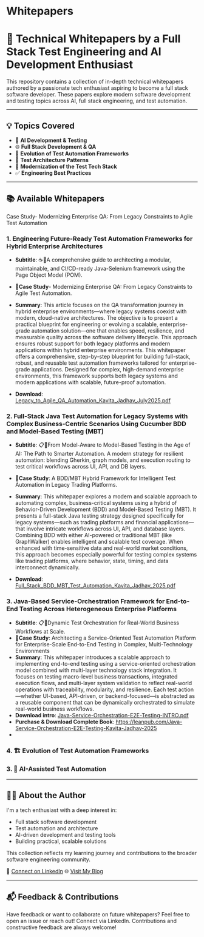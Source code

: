# Whitepapers
# 📄 Technical Whitepapers by a Full Stack Test Engineering and AI Development Enthusiast

This repository contains a collection of in-depth technical whitepapers authored by a passionate tech enthusiast aspiring to become a full stack software developer. These papers explore modern software development and testing topics across AI, full stack engineering, and test automation.

---

## 💡 Topics Covered

- 🤖 **AI Development & Testing**
- 🌐 **Full Stack Development & QA**
- 🔁 **Evolution of Test Automation Frameworks**
- 🧱 **Test Architecture Patterns**
- 🧰 **Modernization of the Test Tech Stack**
- ✅ **Engineering Best Practices**

---

## 📚 Available Whitepapers




Case Study- Modernizing Enterprise QA: From Legacy Constraints to Agile Test Automation



### 1. Engineering Future-Ready Test Automation Frameworks for Hybrid Enterprise Architectures
- **Subtitle**: ☕📘A comprehensive guide to architecting a modular, maintainable, and CI/CD-ready Java-Selenium framework using the Page Object Model (POM). 
- **📘Case Study**- Modernizing Enterprise QA: From Legacy Constraints to Agile Test Automation.
- **Summary**: This article focuses on the QA transformation journey in hybrid enterprise environments—where legacy systems coexist with modern, cloud-native architectures. The objective is to present a practical blueprint for engineering or evolving a scalable, enterprise-grade automation solution—one that enables speed, resilience, and measurable quality across the software delivery lifecycle. This approach ensures robust support for both legacy platforms and modern applications within hybrid enterprise environments. This whitepaper offers a comprehensive, step-by-step blueprint for building full-stack, robust, and reusable test automation frameworks tailored for enterprise-grade applications. Designed for complex, high-demand enterprise environments, this framework supports both legacy systems and modern applications with scalable, future-proof automation. 

- **Download**: [Legacy_to_Agile_QA_Automation_Kavita_Jadhav_July2025.pdf](https://github.com/K11-Software-Solutions/whitepapers/blob/main/Legacy_to_Agile_QA_Automation_Kavita_Jadhav_July2025.pdf)

### 2. Full-Stack Java Test Automation for Legacy Systems with Complex Business-Centric Scenarios Using Cucumber BDD and Model-Based Testing (MBT)
- **Subtitle**:  📋🔄From Model-Aware to Model-Based Testing in the Age of AI: The Path to Smarter Automation. A modern strategy for resilient automation: blending Gherkin, graph models, and execution routing to test critical workflows across UI, API, and DB layers.
- **📘Case Study**: A BDD/MBT Hybrid Framework for Intelligent Test Automation in Legacy Trading Platforms.
- **Summary**: This whitepaper explores a modern and scalable approach to automating complex, business-critical systems using a hybrid of Behavior-Driven Development (BDD) and Model-Based Testing (MBT). It presents a full-stack Java testing strategy designed specifically for legacy systems—such as trading platforms and financial applications—that involve intricate workflows across UI, API, and database layers. Combining BDD with either AI-powered or traditional MBT (like GraphWalker) enables intelligent and scalable test coverage. When enhanced with time-sensitive data and real-world market conditions, this approach becomes especially powerful for testing complex systems like trading platforms, where behavior, state, timing, and data interconnect dynamically.

- **Download**: [Full_Stack_BDD_MBT_Test_Automation_Kavita_Jadhav_2025.pdf](https://github.com/K11-Software-Solutions/whitepapers/blob/main/Full_Stack_BDD_MBT_Test_Automation_Kavita_Jadhav_2025.pdf)

### 3. Java-Based Service-Orchestration Framework for End-to-End Testing Across Heterogeneous Enterprise Platforms
- **Subtitle**:  📋🔄Dynamic Test Orchestration for Real-World Business Workflows at Scale.
- **📘Case Study**: Architecting a Service-Oriented Test Automation Platform for Enterprise-Scale End-to-End Testing in Complex, Multi-Technology Environments 
- **Summary**: This whitepaper introduces a scalable approach to implementing end-to-end testing using a service-oriented orchestration model combined with multi-layer technology stack integration. It focuses on testing macro-level business transactions, integrated execution flows, and multi-layer system validation to reflect real-world operations with traceability, modularity, and resilience. Each test action—whether UI-based, API-driven, or backend-focused—is abstracted as a reusable component that can be dynamically orchestrated to simulate real-world business workflows. 
- **Download intro**: [Java-Service-Orchestration-E2E-Testing-INTRO.pdf](https://github.com/K11-Software-Solutions/whitepapers/blob/main/Java-Service-Orchestration-E2E-Testing-INTRO.pdf)
- **Purchase & Download Complete Book**: https://leanpub.com/Java-Service-Orchestration-E2E-Testing-Kavita-Jadhav-2025
- 



### 4. 🏗️ Evolution of Test Automation Frameworks


### 3. 🧠 AI-Assisted Test Automation





---

## 🧑‍💻 About the Author

I'm a tech enthusiast with a deep interest in:
- Full stack software development
- Test automation and architecture
- AI-driven development and testing tools
- Building practical, scalable solutions

This collection reflects my learning journey and contributions to the broader software engineering community.

🔗 [Connect on LinkedIn](https://www.linkedin.com/in/kavita-jadhav-tech) 
🌐 [Visit My Blog](https://www.softwaretestautomation.org)

---

## 📬 Feedback & Contributions

Have feedback or want to collaborate on future whitepapers? Feel free to open an issue or reach out!
Connect via LinkedIn. Contributions and constructive feedback are always welcome!

